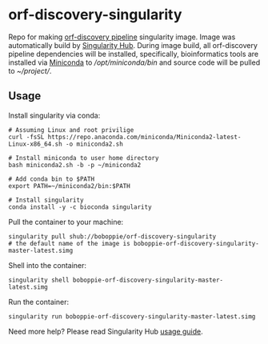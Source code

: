 # orf-discovery-singularity
Repo for making [orf-discovery pipeline](https://github.com/boboppie/orf-discovery) singularity image. Image was automatically build by [Singularity Hub](https://singularity-hub.org/). During image build, all orf-discovery pipeline dependencies will be installed, specifically, bioinformatics tools are installed via [Miniconda](https://docs.conda.io/en/latest/miniconda.html) to */opt/miniconda/bin* and source code will be pulled to *~/project/*.

## Usage

Install singularity via conda:

    # Assuming Linux and root privilige
    curl -fsSL https://repo.anaconda.com/miniconda/Miniconda2-latest-Linux-x86_64.sh -o miniconda2.sh
    
    # Install miniconda to user home directory
    bash miniconda2.sh -b -p ~/miniconda2
    
    # Add conda bin to $PATH
    export PATH=~/miniconda2/bin:$PATH
    
    # Install singularity
    conda install -y -c bioconda singularity
    
Pull the container to your machine:

    singularity pull shub://boboppie/orf-discovery-singularity
    # the default name of the image is boboppie-orf-discovery-singularity-master-latest.simg

Shell into the container:

    singularity shell boboppie-orf-discovery-singularity-master-latest.simg

Run the container:

    singularity run boboppie-orf-discovery-singularity-master-latest.simg

Need more help? Please read Singularity Hub [usage guide](https://github.com/singularityhub/singularityhub.github.io/wiki/Deploy#order-of-operations).
